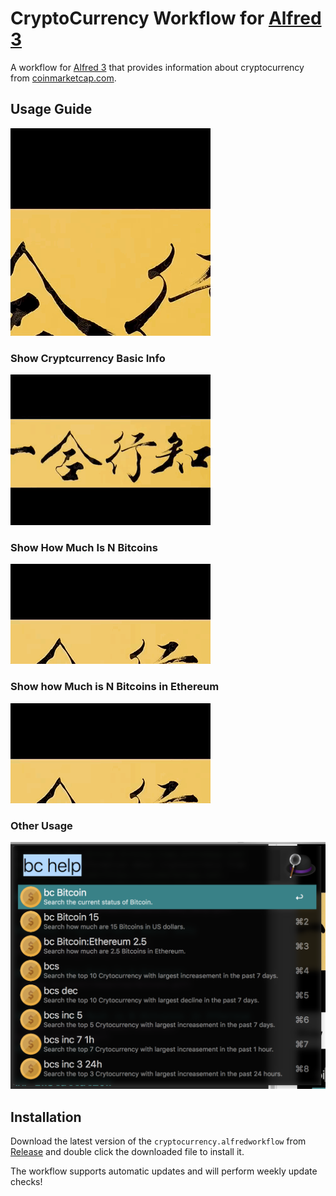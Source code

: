 # CryptoCurrency Workflow for [Alfred 3](http://www.alfredapp.com)

A workflow for [Alfred 3](http://www.alfredapp.com) that provides information about cryptocurrency from [coinmarketcap.com](https://coinmarketcap.com).

## Usage Guide
![Usage Help](resources/help-resize.gif)

### Show Cryptcurrency Basic Info
![Usage Basic Info](resources/Bitcoin-resize.gif)

### Show How Much Is N Bitcoins
![Usage Bitcoin](resources/Bitcoin-5-resize.gif)


### Show how Much is N Bitcoins in Ethereum
![Usage Bitcoin Ethereum](resources/Bitcoin-Ethereum-resize.gif)
### Other Usage
![Usage Help](resources/help.png)

## Installation
Download the latest version of the `cryptocurrency.alfredworkflow` from [Release](https://github.com/Zhangxi-Lam/alfred-cryptocurrency/releases) and double click the downloaded file to install it.

The workflow supports automatic updates and will perform weekly update checks!



